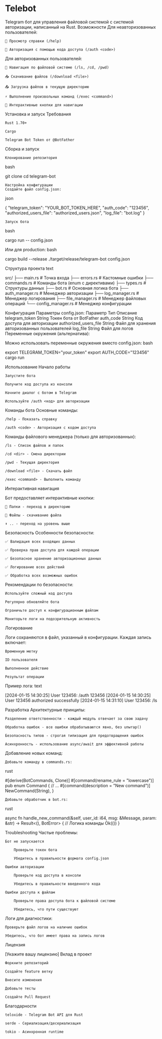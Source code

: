 # Telebot

Telegram бот для управления файловой системой с системой авторизации, написанный на Rust.
Возможности
Для неавторизованных пользователей:

    📖 Просмотр справки (/help)

    🔐 Авторизация с помощью кода доступа (/auth <code>)

Для авторизованных пользователей:

    📁 Навигация по файловой системе (/ls, /cd, /pwd)

    📥 Скачивание файлов (/download <file>)

    📤 Загрузка файлов в текущую директорию

    ⚡ Выполнение произвольных команд (/exec <command>)

    🔄 Интерактивные кнопки для навигации

Установка и запуск
Требования

    Rust 1.70+

    Cargo

    Telegram Bot Token от @BotFather

Сборка и запуск

    Клонирование репозитория

bash

git clone <repository-url>
cd telegram-bot

    Настройка конфигурации
    Создайте файл config.json:

json

{
"telegram_token": "YOUR_BOT_TOKEN_HERE",
"auth_code": "123456",
"authorized_users_file": "authorized_users.json",
"log_file": "bot.log"
}

    Запуск бота

bash

cargo run -- config.json

Или для production:
bash

cargo build --release
./target/release/telegram-bot config.json

Структура проекта
text

src/
├── main.rs                 # Точка входа
├── errors.rs              # Кастомные ошибки
├── commands.rs            # Команды бота (enum с директивами)
├── types.rs               # Структуры данных
├── bot.rs                 # Основная логика бота
├── auth_manager.rs        # Менеджер авторизации
├── log_manager.rs         # Менеджер логирования
├── file_manager.rs        # Менеджер файловых операций
└── config_manager.rs      # Менеджер конфигурации

Конфигурация
Параметры config.json:
Параметр	Тип	Описание
telegram_token	String	Токен бота от BotFather
auth_code	String	Код доступа для авторизации
authorized_users_file	String	Файл для хранения авторизованных пользователей
log_file	String	Файл для логов
Переменные окружения (альтернатива):

Можно использовать переменные окружения вместо config.json:
bash

export TELEGRAM_TOKEN="your_token"
export AUTH_CODE="123456"
cargo run

Использование
Начало работы

    Запустите бота

    Получите код доступа из консоли

    Начните диалог с ботом в Telegram

    Используйте /auth <код> для авторизации

Команды бота
Основные команды:

    /help - Показать справку

    /auth <code> - Авторизация с кодом доступа

Команды файлового менеджера (только для авторизованных):

    /ls - Список файлов и папок

    /cd <dir> - Смена директории

    /pwd - Текущая директория

    /download <file> - Скачать файл

    /exec <command> - Выполнить команду

Интерактивная навигация

Бот предоставляет интерактивные кнопки:

    📁 Папки - переход в директорию

    📄 Файлы - скачивание файла

    ⬆️ .. - переход на уровень выше

Безопасность
Особенности безопасности:

    ✅ Валидация всех входящих данных

    ✅ Проверка прав доступа для каждой операции

    ✅ Безопасное хранение авторизационных данных

    ✅ Логирование всех действий

    ✅ Обработка всех возможных ошибок

Рекомендации по безопасности:

    Используйте сложный код доступа

    Регулярно обновляйте бота

    Ограничьте доступ к конфигурационным файлам

    Мониторьте логи на подозрительную активность

Логирование

Логи сохраняются в файл, указанный в конфигурации. Каждая запись включает:

    Временную метку

    ID пользователя

    Выполненное действие

    Результат операции

Пример лога:
text

[2024-01-15 14:30:25] User 123456: /auth 123456
[2024-01-15 14:30:25] User 123456 authorized successfully
[2024-01-15 14:31:10] User 123456: /ls

Разработка
Архитектурные принципы:

    Разделение ответственности - каждый модуль отвечает за свою задачу

    Обработка ошибок - все ошибки обрабатываются явно, без unwrap()

    Безопасность типов - строгая типизация для предотвращения ошибок

    Асинхронность - использование async/await для эффективной работы

Добавление новых команд:

    Добавьте команду в commands.rs:

rust

#[derive(BotCommands, Clone)]
#[command(rename_rule = "lowercase")]
pub enum Command {
// ...
#[command(description = "New command")]
NewCommand(String),
}

    Добавьте обработчик в bot.rs:

rust

async fn handle_new_command(&self, user_id: i64, msg: &Message, param: &str) -> Result<(), BotError> {
// Логика команды
Ok(())
}

Troubleshooting
Частые проблемы:

    Бот не запускается

        Проверьте токен бота

        Убедитесь в правильности формата config.json

    Ошибки авторизации

        Проверьте код доступа в консоли

        Убедитесь в правильности введенного кода

    Ошибки доступа к файлам

        Проверьте права доступа бота к файловой системе

        Убедитесь, что пути существуют

Логи для диагностики:

    Проверьте файл логов на наличие ошибок

    Убедитесь, что бот имеет права на запись логов

Лицензия

[Укажите вашу лицензию]
Вклад в проект

    Форкните репозиторий

    Создайте feature ветку

    Внесите изменения

    Добавьте тесты

    Создайте Pull Request

Благодарности

    teloxide - Telegram Bot API для Rust

    serde - Сериализация/десериализация

    tokio - Асинхронная runtime